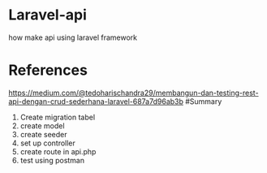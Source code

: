 # Laravel-api
how make api using laravel framework
# References
https://medium.com/@tedoharischandra29/membangun-dan-testing-rest-api-dengan-crud-sederhana-laravel-687a7d96ab3b
#Summary
1. Create migration tabel
2. create model
3. create seeder
3. set up controller
4. create route in api.php
5. test using postman
